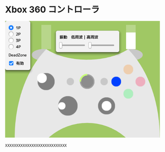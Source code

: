 ﻿# Xbox 360 コントローラ
![Xbox 360 コントローラ](resource/Xbox360Controller/Xbox360Controller.png "Xbox 360 コントローラ") 
```cpp
XXXXXXXXXXXXXXXXXXXXXXXXXXXX
```
